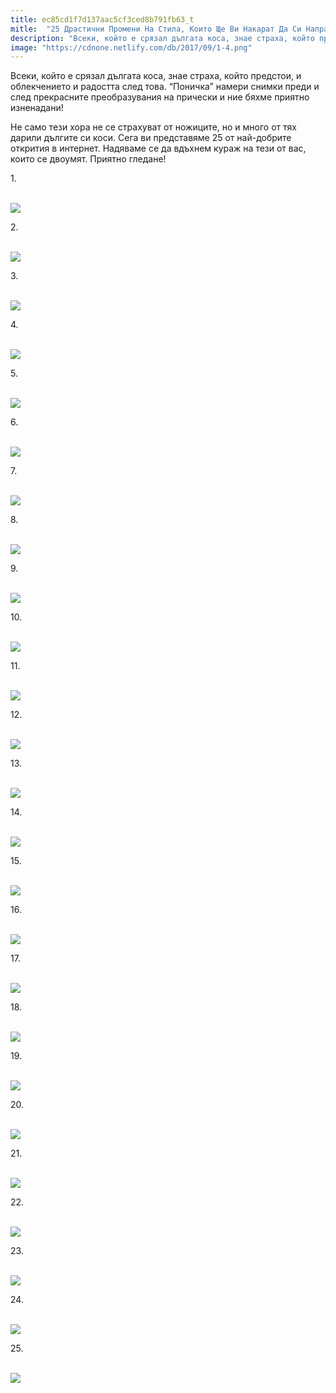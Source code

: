 ```yaml
---
title: ec85cd1f7d137aac5cf3ced8b791fb63_t
mitle:  "25 Драстични Промени На Стила, Които Ще Ви Накарат Да Си Направите Нова Прическа!"
description: "Всеки, който е срязал дългата коса, знае страха, който предстои, и облекчението и радостта след това. &qout;Поничка&qout; намери снимки преди и след прекрасните преобразувани�"
image: "https://cdnone.netlify.com/db/2017/09/1-4.png"
---
```


 <p>Всеки, който е срязал дългата коса, знае страха, който предстои, и облекчението и радостта след това. “Поничка” намери снимки преди и след прекрасните преобразувания на прически и ние бяхме приятно изненадани!</p>      <p>Не само тези хора не се страхуват от ножиците, но и много от тях дарили дългите си коси. Сега ви представяме 25 от най-добрите открития в интернет. Надяваме се да вдъхнем кураж на тези от вас, които се двоумят. Приятно гледане!</p> <p>1.</p> <p> <br/><img src="https://cdnone.netlify.com/db/2017/09/1-4.png"/></p>      <p>2.</p> <p> <br/><img src="https://cdnone.netlify.com/db/2017/09/2-4.png"/></p> <p>3.</p> <p> <br/><img src="https://cdnone.netlify.com/db/2017/09/3-5.png"/></p>      <p>4.</p> <p> <br/><img src="https://cdnone.netlify.com/db/2017/09/4-4.png"/></p> <p>5.</p> <p> <br/><img src="https://cdnone.netlify.com/db/2017/09/5-4.png"/></p> <p>6.</p> <p> <br/><img src="https://cdnone.netlify.com/db/2017/09/6-5.png"/></p>      <p>7.</p> <p> <br/><img src="https://cdnone.netlify.com/db/2017/09/7-4.png"/></p> <p>8.</p> <p> <br/><img src="https://cdnone.netlify.com/db/2017/09/8-5.png"/></p>      <p>9.</p> <p> <br/><img src="https://cdnone.netlify.com/db/2017/09/9-4.png"/></p> <p>10.</p> <p> <br/><img src="https://cdnone.netlify.com/db/2017/09/10-3.png"/></p> <p>11.</p> <p> <br/><img src="https://cdnone.netlify.com/db/2017/09/11-5.png"/></p> <p>12.</p> <p> <br/><img src="https://cdnone.netlify.com/db/2017/09/12-5.png"/></p> <p>13.</p> <p> <br/><img src="https://cdnone.netlify.com/db/2017/09/13-4.png"/></p> <p>14.</p> <p> <br/><img src="https://cdnone.netlify.com/db/2017/09/14-3.png"/></p> <p>15.</p> <p> <br/><img src="https://cdnone.netlify.com/db/2017/09/15-4.png"/></p> <p>16.</p> <p> <br/><img src="https://cdnone.netlify.com/db/2017/09/16-4.png"/></p> <p>17.</p> <p> <br/><img src="https://cdnone.netlify.com/db/2017/09/17-3.png"/></p> <p>18.</p> <p> <br/><img src="https://cdnone.netlify.com/db/2017/09/18-3.png"/></p> <p>19.</p> <p> <br/><img src="https://cdnone.netlify.com/db/2017/09/19-3.png"/></p> <p>20.</p> <p> <br/><img src="https://cdnone.netlify.com/db/2017/09/20-3.png"/></p> <p>21.</p> <p> <br/><img src="https://cdnone.netlify.com/db/2017/09/21-1.png"/></p> <p>22.</p> <p> <br/><img src="https://cdnone.netlify.com/db/2017/09/22-1.png"/></p> <p>23.</p> <p> <br/><img src="https://cdnone.netlify.com/db/2017/09/23-1.png"/></p> <p>24.</p> <p> <br/><img src="https://cdnone.netlify.com/db/2017/09/24-1.png"/></p> <p>25.</p> <p> <br/><img src="https://cdnone.netlify.com/db/2017/09/25-1.png"/></p>       